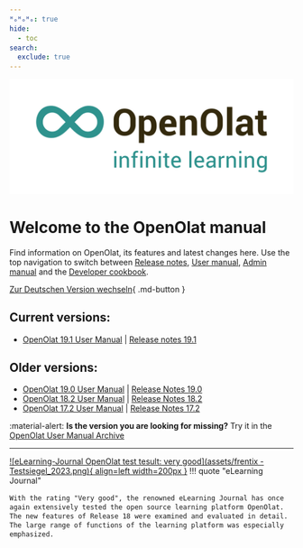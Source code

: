 ```yaml
---
ᴴₒᴴₒᴴₒ: true
hide:
  - toc
search:
  exclude: true
---
```

![Logo: OpenOlat – infinite learning](assets/OpenOlat_Logo_claim_RGB.png)

# Welcome to the OpenOlat manual

Find information on OpenOlat, its features and latest changes here. Use the top navigation to switch between
[Release notes](release_notes/), [User manual](manual_user/), [Admin manual](manual_admin/) and the [Developer cookbook](manual_dev/).

[Zur Deutschen Version wechseln](/de/){ .md-button }

## Current versions:

- [OpenOlat 19.1 User Manual](manual_user/general/) | [Release notes 19.1](release_notes/Release_notes_19.1.md)

## Older versions:

- [OpenOlat 19.0 User Manual](/archive_mkdocs/19.0/manual_user/general/) | [Release Notes 19.0](release_notes/Release_notes_19.0.md)
- [OpenOlat 18.2 User Manual](/archive_mkdocs/18.2/manual_user/general/) | [Release Notes 18.2](release_notes/Release_notes_18.2.md)
- [OpenOlat 17.2 User Manual](/archive_mkdocs/17.2/manual_user/general/) | [Release Notes 17.2](release_notes/Release_notes_17.2.md)

:material-alert: **Is the version you are looking for missing?** Try it in the [OpenOlat User Manual Archive](archive.md)

***

[![eLearning-Journal OpenOlat test tesult: very good](assets/frentix - Testsiegel_2023.png){ align=left width=200px }](assets/eLJ32023_TEST_Frentix.pdf)
!!! quote "eLearning Journal"
	
	With the rating "Very good", the renowned eLearning Journal has once again extensively tested the open source learning platform OpenOlat. The new features of Release 18 were examined and evaluated in detail. The large range of functions of the learning platform was especially emphasized.
